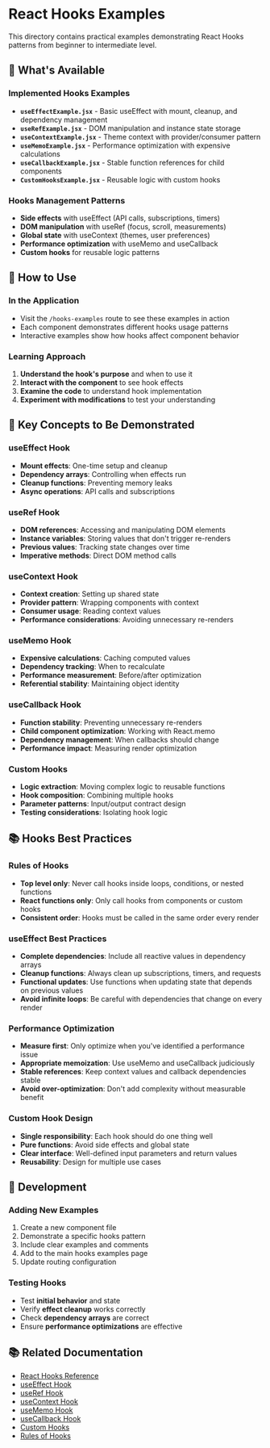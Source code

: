 # React Hooks Examples

This directory contains practical examples demonstrating React Hooks patterns from beginner to intermediate level.

## 📁 What's Available

### **Implemented Hooks Examples**
- **`useEffectExample.jsx`** - Basic useEffect with mount, cleanup, and dependency management
- **`useRefExample.jsx`** - DOM manipulation and instance state storage
- **`useContextExample.jsx`** - Theme context with provider/consumer pattern
- **`useMemoExample.jsx`** - Performance optimization with expensive calculations
- **`useCallbackExample.jsx`** - Stable function references for child components
- **`CustomHooksExample.jsx`** - Reusable logic with custom hooks

### **Hooks Management Patterns**
- **Side effects** with useEffect (API calls, subscriptions, timers)
- **DOM manipulation** with useRef (focus, scroll, measurements)
- **Global state** with useContext (themes, user preferences)
- **Performance optimization** with useMemo and useCallback
- **Custom hooks** for reusable logic patterns

## 🚀 How to Use

### **In the Application**
- Visit the `/hooks-examples` route to see these examples in action
- Each component demonstrates different hooks usage patterns
- Interactive examples show how hooks affect component behavior

### **Learning Approach**
1. **Understand the hook's purpose** and when to use it
2. **Interact with the component** to see hook effects
3. **Examine the code** to understand hook implementation
4. **Experiment with modifications** to test your understanding

## 🎯 Key Concepts to Be Demonstrated

### **useEffect Hook**
- **Mount effects**: One-time setup and cleanup
- **Dependency arrays**: Controlling when effects run
- **Cleanup functions**: Preventing memory leaks
- **Async operations**: API calls and subscriptions

### **useRef Hook**
- **DOM references**: Accessing and manipulating DOM elements
- **Instance variables**: Storing values that don't trigger re-renders
- **Previous values**: Tracking state changes over time
- **Imperative methods**: Direct DOM method calls

### **useContext Hook**
- **Context creation**: Setting up shared state
- **Provider pattern**: Wrapping components with context
- **Consumer usage**: Reading context values
- **Performance considerations**: Avoiding unnecessary re-renders

### **useMemo Hook**
- **Expensive calculations**: Caching computed values
- **Dependency tracking**: When to recalculate
- **Performance measurement**: Before/after optimization
- **Referential stability**: Maintaining object identity

### **useCallback Hook**
- **Function stability**: Preventing unnecessary re-renders
- **Child component optimization**: Working with React.memo
- **Dependency management**: When callbacks should change
- **Performance impact**: Measuring render optimization

### **Custom Hooks**
- **Logic extraction**: Moving complex logic to reusable functions
- **Hook composition**: Combining multiple hooks
- **Parameter patterns**: Input/output contract design
- **Testing considerations**: Isolating hook logic

## 📚 Hooks Best Practices

### **Rules of Hooks**
- **Top level only**: Never call hooks inside loops, conditions, or nested functions
- **React functions only**: Only call hooks from components or custom hooks
- **Consistent order**: Hooks must be called in the same order every render

### **useEffect Best Practices**
- **Complete dependencies**: Include all reactive values in dependency arrays
- **Cleanup functions**: Always clean up subscriptions, timers, and requests
- **Functional updates**: Use functions when updating state that depends on previous values
- **Avoid infinite loops**: Be careful with dependencies that change on every render

### **Performance Optimization**
- **Measure first**: Only optimize when you've identified a performance issue
- **Appropriate memoization**: Use useMemo and useCallback judiciously
- **Stable references**: Keep context values and callback dependencies stable
- **Avoid over-optimization**: Don't add complexity without measurable benefit

### **Custom Hook Design**
- **Single responsibility**: Each hook should do one thing well
- **Pure functions**: Avoid side effects and global state
- **Clear interface**: Well-defined input parameters and return values
- **Reusability**: Design for multiple use cases

## 🔧 Development

### **Adding New Examples**
1. Create a new component file
2. Demonstrate a specific hooks pattern
3. Include clear examples and comments
4. Add to the main hooks examples page
5. Update routing configuration

### **Testing Hooks**
- Test **initial behavior** and state
- Verify **effect cleanup** works correctly
- Check **dependency arrays** are correct
- Ensure **performance optimizations** are effective

## 📚 Related Documentation

- [React Hooks Reference](https://react.dev/reference/react)
- [useEffect Hook](https://react.dev/learn/synchronizing-with-effects)
- [useRef Hook](https://react.dev/learn/referencing-values-with-refs)
- [useContext Hook](https://react.dev/learn/passing-data-deeply-with-context)
- [useMemo Hook](https://react.dev/reference/react/useMemo)
- [useCallback Hook](https://react.dev/reference/react/useCallback)
- [Custom Hooks](https://react.dev/learn/reusing-logic-with-custom-hooks)
- [Rules of Hooks](https://react.dev/warnings/rules-of-hooks)
